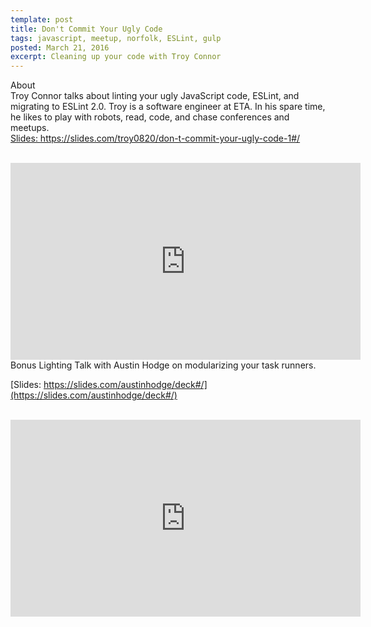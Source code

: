 ```yaml
---
template: post
title: Don't Commit Your Ugly Code
tags: javascript, meetup, norfolk, ESLint, gulp
posted: March 21, 2016
excerpt: Cleaning up your code with Troy Connor
---
```


About
<br>
Troy Connor talks about linting your ugly JavaScript code, ESLint, and migrating to ESLint 2.0.
Troy is a software engineer at ETA. In his spare time, he likes to play with robots, read, code, and chase conferences and meetups.
<br>
<a href="https://slides.com/troy0820/don-t-commit-your-ugly-code-1#/"> Slides: https://slides.com/troy0820/don-t-commit-your-ugly-code-1#/</a>

<br>
<iframe width="560" height="315" src="https://www.youtube.com/embed/xQKB3lsUL4k" frameborder="0" allowfullscreen></iframe>

<br>
Bonus Lighting Talk with Austin Hodge on modularizing your task runners.
<br>

[Slides: https://slides.com/austinhodge/deck#/](https://slides.com/austinhodge/deck#/)

<br>
<iframe width="560" height="315" src="https://www.youtube.com/embed/Xw9Hb1EWmX8" frameborder="0" allowfullscreen></iframe>
